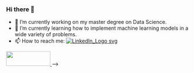 ### Hi there 👋

- 🔭 I’m currently working on my master degree on Data Science.
- 🌱 I’m currently learning how to implement machine learning models in a wide variety of problems.
- 📫 How to reach me: 
[![LinkedIn_Logo svg](https://user-images.githubusercontent.com/127853800/225000248-38d4f415-d30c-4ce1-a47c-4c973ff99cbd.png "linkedin")](https://www.linkedin.com/in/javier-l%C3%B3pez-mart%C3%ADnez-773977240/)
<a href="(https://www.linkedin.com/in/javier-l%C3%B3pez-mart%C3%ADnez-773977240/">
  <img src=(https://user-images.githubusercontent.com/127853800/225000248-38d4f415-d30c-4ce1-a47c-4c973ff99cbd.png "linkedin") width="120" height="40">
</a>
-->
